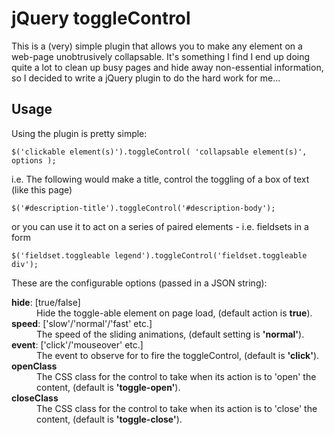 jQuery toggleControl
=====

This is a (very) simple plugin that allows you to make any element on a web-page unobtrusively collapsable. It's something I find I end up doing quite a lot to clean up busy pages and hide away non-essential information, so I decided to write a jQuery plugin to do the hard work for me...

Usage
-----

Using the plugin is pretty simple:

	$('clickable element(s)').toggleControl( 'collapsable element(s)', options );

i.e. The following would make a title, control the toggling of a box of text (like this page)

	$('#description-title').toggleControl('#description-body');

or you can use it to act on a series of paired elements - i.e. fieldsets in a form

	$('fieldset.toggleable legend').toggleControl('fieldset.toggleable div');

These are the configurable options (passed in a JSON string):

<dl>
  <dt><strong>hide</strong>: [true/false]</dt>
  <dd>
    Hide the toggle-able element on page load, (default action is <strong>true</strong>).
  </dd>
  <dt><strong>speed</strong>: ['slow'/'normal'/'fast' etc.]</dt>
  <dd>The speed of the sliding animations, (default setting is <strong>'normal'</strong>).</dd>
  <dt><strong>event</strong>: ['click'/'mouseover' etc.]</dt>
  <dd>The event to observe for to fire the toggleControl, (default is <strong>'click'</strong>).</dd>
  <dt><strong>openClass</strong></dt>
  <dd>The CSS class for the control to take when its action is to 'open' the content, (default is <strong>'toggle-open'</strong>).</dd>
  <dt><strong>closeClass</strong></dt>
  <dd>The CSS class for the control to take when its action is to 'close' the content, (default is <strong>'toggle-close'</strong>).</dd>
</dl>

